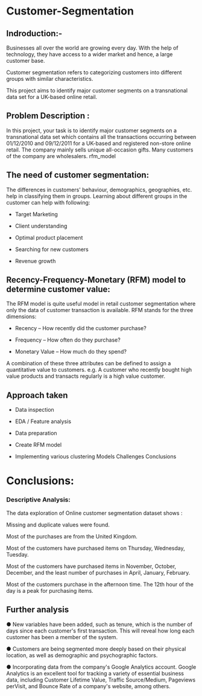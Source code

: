 # Customer-Segmentation

## Indroduction:-

Businesses all over the world are growing every day. With the help of 
technology, they have access to a wider market and hence, a large customer 
base. 

Customer segmentation refers to categorizing customers into different 
groups with similar characteristics.

This project aims to identify major customer segments on a transnational data set for a UK-based online retail.

## Problem Description :

In this project, your task is to identify major customer segments on a transnational data set which contains all the transactions occurring between 01/12/2010 and 09/12/2011 for a UK-based and registered non-store online retail. The company mainly sells unique all-occasion gifts. Many customers of the company are wholesalers. rfm_model

## The need of customer segmentation:

The differences in customers' behaviour, demographics, geographies, etc. help in classifying them in groups. Learning about different groups in the customer can help with following:

* Target Marketing

* Client understanding

* Optimal product placement

* Searching for new customers

* Revenue growth

## Recency-Frequency-Monetary (RFM) model to determine customer value:

The RFM model is quite useful model in retail customer segmentation where only the data of customer transaction is available. RFM stands for the three dimensions:

* Recency – How recently did the customer purchase?

* Frequency – How often do they purchase?

* Monetary Value – How much do they spend?

A combination of these three attributes can be defined to assign a quantitative value to customers. e.g. A customer who recently bought high value products and transacts regularly is a high value customer.

## Approach taken

* Data inspection

* EDA / Feature analysis

* Data preparation

* Create RFM model

* Implementing various clustering Models Challenges Conclusions

# Conclusions:

### Descriptive Analysis:

The data exploration of Online customer segmentation dataset shows :

Missing and duplicate values were found.

Most of the purchases are from the United Kingdom.

Most of the customers have purchased items on Thursday, Wednesday, Tuesday.

Most of the customers have purchased items in November, October, December, and the least number of purchases in April, January, February.

Most of the customers purchase in the afternoon time. The 12th hour of the day is a peak for purchasing items.


## Further analysis

● New variables have been added, such as tenure, which is the number of days since each customer's first transaction. This will reveal how long each customer has been a member of the system.

● Customers are being segmented more deeply based on their physical location, as well as demographic and psychographic factors.

● Incorporating data from the company's Google Analytics account. Google Analytics is an excellent tool for tracking a variety of essential business data, including Customer Lifetime Value, Traffic Source/Medium, Pageviews perVisit, and Bounce Rate of a company's website, among others.
